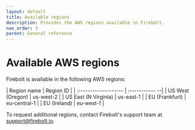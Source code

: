 ```yaml
---
layout: default
title: Available regions
description: Provides the AWS regions available in Firebolt.
nav_order: 3
parent: General reference
---
```


# Available AWS regions

Firebolt is available in the following AWS regions: 

| Region name          | Region ID      |
| :------------------- | :----------- --|
| US West (Oregon)     | us-west-2      |
| US East (N Virginia) | us-east-1      |
| EU (Frankfurt)       | eu-central-1   |
| EU (Ireland)         | eu-west-1      |

To request additional regions, contact Firebolt's support team at [support@firebolt.io](mailto:support@firebolt.io). 